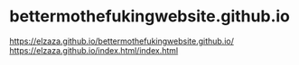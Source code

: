 # bettermothefukingwebsite.github.io
https://elzaza.github.io/bettermothefukingwebsite.github.io/ 
https://elzaza.github.io/index.html/index.html
